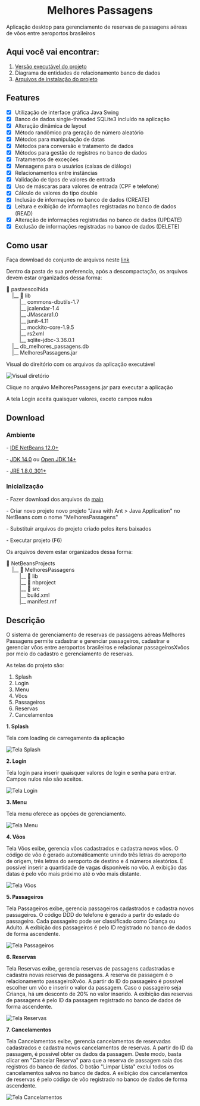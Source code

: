 <h1 align="center">Melhores Passagens</h1>

<p>Aplicação desktop para gerenciamento de reservas de passagens aéreas de vôos entre aeroportos brasileiros</p>

## Aqui você vai encontrar:

1. <a href="https://github.com/crisdamacena/java_swing_melhores_passagens/tree/Release_v1">Versão executável do projeto</a>
2. Diagrama de entidades de relacionamento banco de dados
3. [Arquivos de instalação do projeto](#download)

## Features

- [X] Utilização de interface gráfica Java Swing
- [X] Banco de dados single-threaded SQLite3 incluído na aplicação
- [X] Alteração dinâmica de layout
- [X] Método randômico pra geração de número aleatório
- [X] Métodos para manipulação de datas
- [X] Métodos para conversão e tratamento de dados
- [X] Métodos para gestão de registros no banco de dados
- [X] Tratamentos de exceções
- [X] Mensagens para o usuários (caixas de diálogo)
- [X] Relacionamentos entre instâncias
- [X] Validação de tipos de valores de entrada
- [X] Uso de máscaras para valores de entrada (CPF e telefone)
- [X] Cálculo de valores do tipo double
- [X] Inclusão de informações no banco de dados (CREATE)
- [X] Leitura e exibição de informações registradas no banco de dados (READ)
- [X] Alteração de informações registradas no banco de dados (UPDATE)
- [X] Exclusão de informações registradas no banco de dados (DELETE)

## Como usar

<p>Faça download do conjunto de arquivos neste <a href="https://github.com/crisdamacena/java_swing_melhores_passagens/tree/Release_v1">link</a></p>

<p>Dentro da pasta de sua preferencia, após a descompactação, os arquivos devem estar organizados dessa forma:</p>

📁 pastaescolhida<br>
&nbsp;&nbsp;&nbsp;&nbsp;|__ 📁 lib<br>
&nbsp;&nbsp;&nbsp;&nbsp;&nbsp;&nbsp;&nbsp;&nbsp;&nbsp;|__ commons-dbutils-1.7<br>
&nbsp;&nbsp;&nbsp;&nbsp;&nbsp;&nbsp;&nbsp;&nbsp;&nbsp;|__ jcalendar-1.4<br>
&nbsp;&nbsp;&nbsp;&nbsp;&nbsp;&nbsp;&nbsp;&nbsp;&nbsp;|__ JMascara1.0<br>
&nbsp;&nbsp;&nbsp;&nbsp;&nbsp;&nbsp;&nbsp;&nbsp;&nbsp;|__ junit-4.11<br>
&nbsp;&nbsp;&nbsp;&nbsp;&nbsp;&nbsp;&nbsp;&nbsp;&nbsp;|__ mockito-core-1.9.5<br>
&nbsp;&nbsp;&nbsp;&nbsp;&nbsp;&nbsp;&nbsp;&nbsp;&nbsp;|__ rs2xml<br>
&nbsp;&nbsp;&nbsp;&nbsp;&nbsp;&nbsp;&nbsp;&nbsp;&nbsp;|__ sqlite-jdbc-3.36.0.1<br>
&nbsp;&nbsp;&nbsp;&nbsp;|__ db_melhores_passagens.db<br>
&nbsp;&nbsp;&nbsp;&nbsp;|__ MelhoresPassagens.jar<br>

<p>Visual do direitório com os arquivos da aplicação executável</p>

![Visual diretório](https://raw.githubusercontent.com/crisdamacena/java_swing_melhores_passagens/Prints/diretorio.PNG)

<p>Clique no arquivo MelhoresPassagens.jar para executar a aplicação</p>
<p>A tela Login aceita quaisquer valores, exceto campos nulos</p>

## Download

### Ambiente

<p>- <a href="https://netbeans.apache.org/download/nb120/nb120.html">IDE NetBeans 12.0+</a></p>
<p>- <a href="https://www.oracle.com/java/technologies/javase/jdk14-archive-downloads.html">JDK 14.0</a> ou <a href="https://jdk.java.net/java-se-ri/14">Open JDK 14+</a></p>
<p>- <a href="https://www.java.com/en/download/manual.jsp">JRE 1.8.0_301+</a></p>

### Inicialização

<p>- Fazer download dos arquivos da <a href="https://github.com/crisdamacena/java_swing_melhores_passagens/archive/refs/heads/main.zip">main</a></p>
<p>- Criar novo projeto novo projeto "Java with Ant > Java Application" no NetBeans com o nome "MelhoresPassagens"</p>
<p>- Substituir arquivos do projeto criado pelos itens baixados</p>
<p>- Executar projeto (F6)</p>

<p>Os arquivos devem estar organizados dessa forma:</p>

📁 NetBeansProjects<br>
&nbsp;&nbsp;&nbsp;&nbsp;|__ 📁 MelhoresPassagens<br>
&nbsp;&nbsp;&nbsp;&nbsp;&nbsp;&nbsp;&nbsp;&nbsp;&nbsp;|__ 📁 lib<br>
&nbsp;&nbsp;&nbsp;&nbsp;&nbsp;&nbsp;&nbsp;&nbsp;&nbsp;|__ 📁 nbproject<br>
&nbsp;&nbsp;&nbsp;&nbsp;&nbsp;&nbsp;&nbsp;&nbsp;&nbsp;|__ 📁 src<br>
&nbsp;&nbsp;&nbsp;&nbsp;&nbsp;&nbsp;&nbsp;&nbsp;&nbsp;|__ build.xml<br>
&nbsp;&nbsp;&nbsp;&nbsp;&nbsp;&nbsp;&nbsp;&nbsp;&nbsp;|__ manifest.mf<br>

## Descrição

<p>O sistema de gerenciamento de reservas de passagens aéreas Melhores Passagens permite cadastrar e gerenciar passageiros, cadastrar e gerenciar vôos entre aeroportos brasileiros e relacionar passageirosXvôos por meio do cadastro e gerenciamento de reservas.</p>

<p>As telas do projeto são:</p>

1. Splash
2. Login
3. Menu
4. Vôos
5. Passageiros
6. Reservas
7. Cancelamentos


**1. Splash**
<p>Tela com loading de carregamento da aplicação</p>

![Tela Splash](https://raw.githubusercontent.com/crisdamacena/java_swing_melhores_passagens/Prints/splash.PNG)

**2. Login**
<p>Tela login para inserir quaisquer valores de login e senha para entrar. Campos nulos não são aceitos.</p>

![Tela Login](https://raw.githubusercontent.com/crisdamacena/java_swing_melhores_passagens/Prints/login.PNG)

**3. Menu**
<p>Tela menu oferece as opções de gerenciamento.</p>

![Tela Menu](https://raw.githubusercontent.com/crisdamacena/java_swing_melhores_passagens/Prints/menu.PNG)

**4. Vôos**
<p>Tela Vôos exibe, gerencia vôos cadastrados e cadastra novos vôos. O código de vôo é gerado automáticamente unindo três letras do aeroporto de origem, três letras do aeroporto de destino e 4 números aleatórios. É possível inserir a quantidade de vagas disponíveis no vôo. A exibição das datas é pelo vôo mais próximo até o vôo mais distante.</p>

![Tela Vôos](https://raw.githubusercontent.com/crisdamacena/java_swing_melhores_passagens/Prints/voos.PNG)

**5. Passageiros**
<p>Tela Passageiros exibe, gerencia passageiros cadastrados e cadastra novos passageiros. O código DDD do telefone é gerado a partir do estado do passageiro. Cada passageiro pode ser classificado como Criança ou Adulto. A exibição dos passageiros é pelo ID registrado no banco de dados de forma ascendente.</p>

![Tela Passageiros](https://raw.githubusercontent.com/crisdamacena/java_swing_melhores_passagens/Prints/passageiros.PNG)

**6. Reservas**
<p>Tela Reservas exibe, gerencia reservas de passagens cadastradas e cadastra novas reservas de passagens. A reserva de passagem é o relacionamento passageiroXvôo. A partir do ID do passageiro é possível escolher um vôo e inserir o valor da passagem. Caso o passageiro seja Criança, há um desconto de 20% no valor inserido. A exibição das reservas de passagens é pelo ID da passagem registrado no banco de dados de forma ascendente.</p>

![Tela Reservas](https://raw.githubusercontent.com/crisdamacena/java_swing_melhores_passagens/Prints/reservas.PNG)

**7. Cancelamentos**

<p>Tela Cancelamentos exibe, gerencia cancelamentos de reservadas cadastrados e cadastra novos cancelamentos de reservas. A partir do ID da passagem, é possível obter os dados da passagem. Deste modo, basta clicar em "Cancelar Reserva" para que a reserva de passagem saia dos registros do banco de dados. O botão "Limpar Lista" exclui todos os cancelamentos salvos no banco de dados. A exibição dos cancelamentos de reservas é pelo código de vôo registrado no banco de dados de forma ascendente.</p>

![Tela Cancelamentos](https://raw.githubusercontent.com/crisdamacena/java_swing_melhores_passagens/Prints/cancelamentos.PNG)
